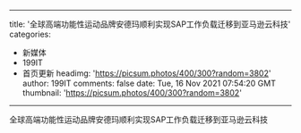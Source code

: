 
---
title: '全球高端功能性运动品牌安德玛顺利实现SAP工作负载迁移到亚马逊云科技'
categories: 
 - 新媒体
 - 199IT
 - 首页更新
headimg: 'https://picsum.photos/400/300?random=3802'
author: 199IT
comments: false
date: Tue, 16 Nov 2021 07:54:20 GMT
thumbnail: 'https://picsum.photos/400/300?random=3802'
---

<div>   
全球高端功能性运动品牌安德玛顺利实现SAP工作负载迁移到亚马逊云科技  
</div>
            
